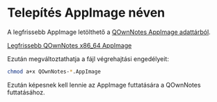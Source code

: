 # Telepítés AppImage néven

A legfrissebb AppImage letölthető a [QOwnNotes AppImage adattárból](https://download.opensuse.org/repositories/home:/pbek:/QOwnNotes/AppImage).

[Legfrissebb QOwnNotes x86_64 AppImage](https://download.opensuse.org/repositories/home:/pbek:/QOwnNotes/AppImage/QOwnNotes-latest-x86_64.AppImage)

Ezután megváltoztathatja a fájl végrehajtási engedélyeit:

```bash
chmod a+x QOwnNotes-*.AppImage
```

Ezután képesnek kell lennie az AppImage futtatására a QOwnNotes futtatásához.
